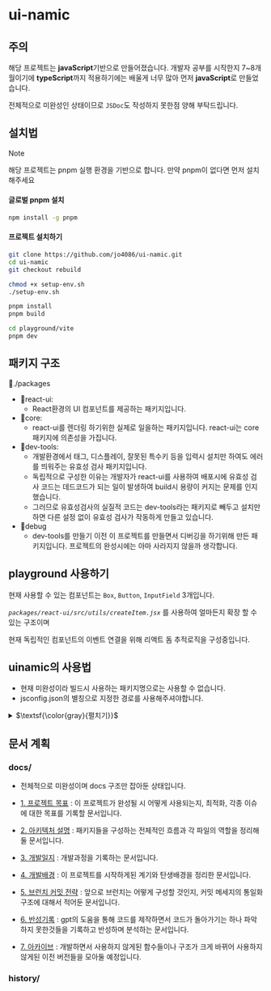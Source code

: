 # ui-namic

## 주의

해당 프로젝트는 **javaScript**기반으로 만들어졌습니다. 개발자 공부를 시작한지 7~8개월이기에 **typeScript**까지 적용하기에는 배울게 너무 많아 먼저 **javaScript**로 만들었습니다.

전체적으로 미완성인 상태이므로 `JSDoc`도 작성하지 못한점 양해 부탁드립니다.

## 설치법

> [!NOTE]
> 해당 프로젝트는 pnpm 실행 환경을 기반으로 합니다. 만약 pnpm이 없다면 먼저 설치해주세요

#### 글로벌 pnpm 설치

```bash
npm install -g pnpm
```

#### 프로젝트 설치하기

```bash
git clone https://github.com/jo4086/ui-namic.git
cd ui-namic
git checkout rebuild

chmod +x setup-env.sh
./setup-env.sh

pnpm install
pnpm build

cd playground/vite
pnpm dev
```

## 패키지 구조

📁./packages

-   📁react-ui:
    -   React환경의 UI 컴포넌트를 제공하는 패키지입니다.
-   📁core:
    -   react-ui를 렌더링 하기위한 실제로 일을하는 패키지입니다. react-ui는 core패키지에 의존성을 가집니다.
-   📁dev-tools:
    -   개발환경에서 태그, 디스플레이, 잘못된 특수키 등을 입력시 설치만 하여도 에러를 띄워주는 유효성 검사 패키지입니다.
    -   독립적으로 구성한 이유는 개발자가 react-ui를 사용하여 배포시에 유효성 검사 코드는 데드코드가 되는 일이 발생하여 build시 용량이 커지는 문제를 인지했습니다.
    -   그러므로 유효성검사의 실질적 코드는 dev-tools라는 패키지로 빼두고 설치만하면 다른 설정 없이 유효성 검사가 작동하게 만들고 있습니다.
-   📁debug
    -   dev-tools를 만들기 이전 이 프로젝트를 만들면서 디버깅을 하기위해 만든 패키지입니다. 프로젝트의 완성시에는 아마 사라지지 않을까 생각합니다.

## playground 사용하기

현재 사용할 수 있는 컴포넌트는 `Box`, `Button`, `InputField` 3개입니다.

_`packages/react-ui/src/utils/createItem.jsx`_ 를 사용하여 얼마든지 확장 할 수 있는 구조이며

현재 독립적인 컴포넌트의 이벤트 연결을 위해 리액트 돔 추적로직을 구성중입니다.

## uinamic의 사용법

-   현재 미완성이라 빌드시 사용하는 패키지명으로는 사용할 수 없습니다.
-   jsconfig.json의 별칭으로 지정한 경로를 사용해주셔야합니다.

<details>
<summary> $\textsf{\color{gray}{펼치기}}$ </summary>

```jsx
// import { Box } from '@uinamic/react-ui' // 패키지명 사용 불가
import { Box } from '@react-ui'
import { useState } from 'React'

const style = {
    backgroundColor: 'blue',

    dyClick: {
        backgroundColor: 'red',
    },
}

const Main = () => {
    const [toggle, setToggle] = useState(false)

    // 현재는 dynamicStyle이지만 추후 dy로 축약시킬 예정입니다.
    return (
        <>
            <Box dynamicStyle={style} onClick={() => setToggle((prev) => !prev)}>
                안녕하세요
            </Box>
        </>
    )
}
```

해당 코드 작동시

클릭시마다 백그라운드 컬러가 `기본값: blue`, `토글값: red`로 작동하게끔 이벤트 기반 스타일링을 쉽게 하는것이며 onClick뿐만 아니라 자주 사용되는 onEvent을 선언형으로 스타일을 만들게 하는게 목적입니다.

이벤트 스타일을 적용하고 싶은 키워드는 아래와같이 `on`을 `dy`로 교체해서 사용하면 됩니다.

-   `onClick` → `dyClick`
-   `onFocus` → `dyFocus`
-   `onBlur` → `dyBlur` ...

외부 변수로 작성해서 기본 스타일과 동적 스타일을 한번에 선언할 수있으며 간단하게 적용하고 싶을때는 아래와 같이 사용합니다.

```jsx
import { Box } from '@uinamic/react-ui'
import { useState } from 'React'

const Main = () => {
    const [toggle, setToggle] = useState(false)

    return (
        <>
            <Box style={{ color: 'green', backgroundColor: 'orange' }} dyClick={{ color: 'white', backgroundColor: 'black' }} onClick={() => setToggle((prev) => !prev)}>
                클릭시마다 dyClick에 설정한 스타일로 토글됩니다.
            </Box>
        </>
    )
}
```

단순 클릭이벤트 뿐만아니라 선언형으로 `hover`, `after`, `before`같은 **가상 클래스와 가상 요소**, `keyfraems`와 `media`까지 지원하며

이들을 중첩구조로 모든 상황에서의 이벤트 동적 스타일링을 선언형으로 하는게 목표입니다.

아래는 다양항 상황에서 모두 선언형으로 복잡한 스타일을 모두 예상했을때 작성한 코드이며 완성형이 아니기에 수정 될 여지가 있습니다.

<details>
<summary> $\textsf{\color{gray}{선언형 코드 보기}}$ </summary>

```js
const commonStyle = { one: '0.5s ease 1' }

const boxStyle4 = {
    userSelect: 'none',
    gap: '20px',
    color: 'black',
    fontSize: '20px',
    border: '1px solid black',
    outline: 0,
    // width: '500px',
    // margin: '30px auto 0 30px',
    backgroundColor: 'white',
    // justifyContent: 'end',
    // padding: '0 20px',
    boxSizing: 'border-box',
    textAlign: 'right',
    transition: [{ name: 'color, background-color', value: '0.5s ease 1' }, 'font-size 1s ease-in-out 1'],
    // cursor: 'pointer',
    // whiteSpace: 'nowrap',
    position: 'relative',
    // width: 'auto',

    keyframes: {
        move: {
            duration: '3s',
            iteration: 5,
            timingFunction: 'ease-in-out',
            percent: {
                0: { transform: 'translateX(0%)', opacity: 0, easing: 'ease-in' },
                15: { transform: 'translateX(50%)', opacity: 0.3, easing: 'ease-in-out' },
                70: { transform: 'translateX(75%)', opacity: 0.7, easing: 'linear' },
                100: { transform: 'translateX(50%)', opacity: 1, cursor: 'default', easing: 'ease-out' },
            },
        },
        scale: {
            animation: '3s 5 ease-in-out',
            percent: {
                0: { transform: 'scale(1)' },
                100: { transform: 'scale(1.5)' },
            },
        },
    },

    media: {
        between: [
            { up: 768, down: 1023, width: '200px', height: '50px' },
            { up: 1024, down: 1279, width: '300px', height: '100px' },
        ],
        down: [
            { point: 1023, width: '200px', height: '50px' },
            { point: 1279, width: '300px', height: '100px' },
            { point: 1439, width: '400px', height: '150px' },
        ],
        up: [
            { point: 768, width: '200px', height: '50px' },
            { point: 1280, width: '300px', height: '100px' },
        ],
        advanced: [{ query: 'screen, (min-width: 768px) and (max-width: 1023px)', width: '300px' }],
    },

    dyClick: {
        color: 'blue',
        backgroundColor: 'pink',
        padding: '0 200px',

        hover: {
            backgroundColor: 'red',
            color: 'white',
        },
        after: {
            position: 'absolute',
            content: '"hello"',
            left: '30px',
            top: '3px',
            fontSize: '16px',
            transition: [`left ${commonStyle.one}`, `top ${commonStyle.one}`, `fontSize ${commonStyle.one}`],
        },
        before: {
            opacity: '0',
        },
    },
}
```

</details>
</details>

## 문서 계획

### docs/

-   전체적으로 미완성이며 docs 구조만 잡아둔 상태입니다.

-   [1. 프로젝트 목표](./docs/01_Objectives.md) : 이 프로젝트가 완성될 시 어떻게 사용되는지, 최적화, 각종 이슈에 대한 목표를 기록할 문서입니다.
-   [2. 아키텍처 설명](./docs/02_Architeture.md) : 패키지들을 구성하는 전체적인 흐름과 각 파일의 역할을 정리해둘 문서입니다.
-   [3. 개발일지](./docs/03_Devlog.md) : 개발과정을 기록하는 문서입니다.
-   [4. 개발배경](./docs/04_Background.md) : 이 프로젝트를 시작하게된 계기와 탄생배경을 정리한 문서입니다.
-   [5. 브런치 커밋 전략](./docs/05_BranchStrategy.md) : 앞으로 브런치는 어떻게 구성할 것인지, 커밋 메세지의 통일화 구조에 대해서 적어둔 문서입니다.
-   [6. 반성기록](./docs/06_Reflection.md) : gpt의 도움을 통해 코드를 제작하면서 코드가 돌아가기는 하나 파악하지 못한것들을 기록하고 반성하며 분석하는 문서입니다.
-   [7. 아카이브](./docs/07_Archive.md) : 개발하면서 사용하지 않게된 함수들이나 구조가 크게 바뀌어 사용하지 않게된 이전 버전들을 모아둘 예정입니다.

### history/
